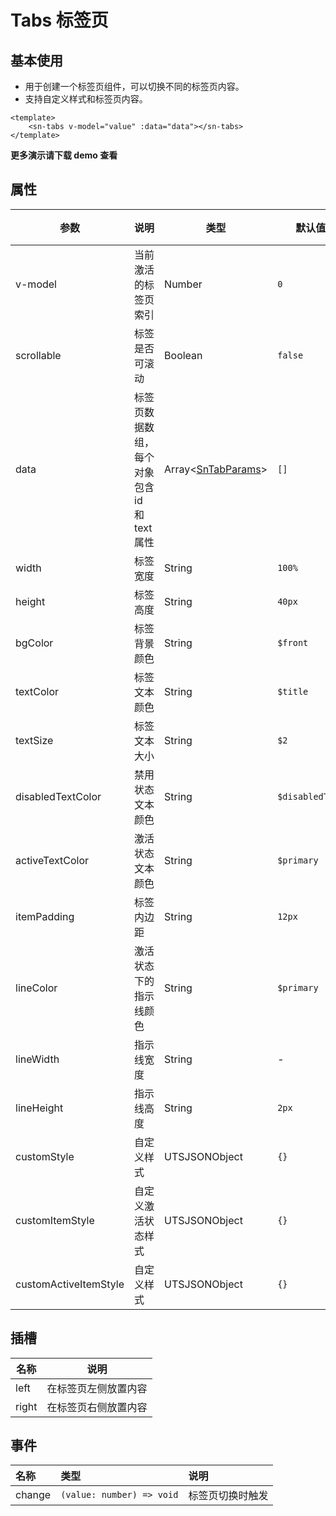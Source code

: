 # Tabs 标签页
## 基本使用
- 用于创建一个标签页组件，可以切换不同的标签页内容。
- 支持自定义样式和标签页内容。
```vue
<template>
	<sn-tabs v-model="value" :data="data"></sn-tabs>
</template>
```
**更多演示请下载 demo 查看**
## 属性
| 参数                  | 说明                                         | 类型                                                      | 默认值          | 可选值            |
| --------------------- | -------------------------------------------- | --------------------------------------------------------- | --------------- | ----------------- |
| v-model               | 当前激活的标签页索引                         | Number                                                    | `0`             | -                 |
| scrollable            | 标签是否可滚动                               | Boolean                                                   | `false`         | `true` \| `false` |
| data                  | 标签页数据数组，每个对象包含 id 和 text 属性 | Array\<[SnTabParams](/api/types/components#sntabparams)\> | `[]`            | -                 |
| width                 | 标签宽度                                     | String                                                    | `100%`          | -                 |
| height                | 标签高度                                     | String                                                    | `40px`          | -                 |
| bgColor               | 标签背景颜色                                 | String                                                    | `$front`        | -                 |
| textColor             | 标签文本颜色                                 | String                                                    | `$title`        | -                 |
| textSize              | 标签文本大小                                 | String                                                    | `$2`            | -                 |
| disabledTextColor     | 禁用状态文本颜色                             | String                                                    | `$disabledText` | -                 |
| activeTextColor       | 激活状态文本颜色                             | String                                                    | `$primary`      | -                 |
| itemPadding           | 标签内边距                                   | String                                                    | `12px`          | -                 |
| lineColor             | 激活状态下的指示线颜色                       | String                                                    | `$primary`      | -                 |
| lineWidth             | 指示线宽度                                   | String                                                    | -               | -                 |
| lineHeight            | 指示线高度                                   | String                                                    | `2px`           | -                 |
| customStyle           | 自定义样式                                   | UTSJSONObject                                             | `{}`            | -                 |
| customItemStyle       | 自定义激活状态样式                           | UTSJSONObject                                             | `{}`            | -                 |
| customActiveItemStyle | 自定义样式                                   | UTSJSONObject                                             | `{}`            | -                 |
## 插槽
| 名称  | 说明                 |
| ----- | -------------------- |
| left  | 在标签页左侧放置内容 |
| right | 在标签页右侧放置内容 |
## 事件
| 名称   | 类型                      | 说明             |
| :----- | :------------------------ | :--------------- |
| change | `(value: number) => void` | 标签页切换时触发 |


<DemoPhone name="sn-tabs" />